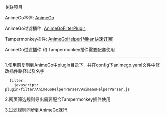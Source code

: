 关联项目

AnimeGo本体:   [AnimeGo](https://github.com/wetor/AnimeGo)

AnimeGo过滤插件:   [AnimeGoFilterPlugin](https://github.com/deqxj00/AnimeGoFilterPlugin)

Tampermonkey插件:   [AnimeGoHelper\[Mikan快速订阅\]](https://greasyfork.org/zh-CN/scripts/449596) 

AnimeGo过滤插件 和 Tampermonkey插件需要配套使用

------------------------

1.使用前复制到AnimeGo中plugin目录下，并在config下animego.yaml文件中修改插件路径以及名字
```
  filter:
    javascript: plugin/filter/AnimeGoHelperParser/AnimeGoHelperParser.js
```

2.网页筛选规则导出需要配合Tampermonkey插件使用 

3.过滤规则同步到AnimeGo就行

